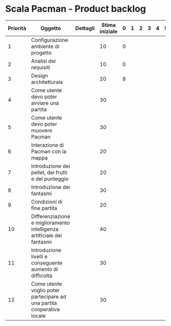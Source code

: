 # Scala Pacman - Product backlog
| Priorità | Oggetto | Dettagli | Stima iniziale | 0 | 1 | 2 | 3 | 4 | 5 | 6 |
| --- | --- | --- | --- | --- | --- | --- | --- | --- | --- | --- |
| 1 | Configurazione ambiente di progetto | | 10 |0|||||||
| 2 | Analisi dei requisiti | | 10 |0|||||||
| 3 | Design architetturale | | 20 |8|||||||
| 4 | Come utente devo poter avviare una partita | | 30 ||||||||
| 5 | Come utente devo poter muovere Pacman | | 30 ||||||||
| 6 | Interazione di Pacman con la mappa | | 20 ||||||||
| 7 | Introduzione dei pellet, dei frutti e del punteggio | | 20 ||||||||
| 8 | Introduzione dei fantasmi | | 30 ||||||||
| 9 | Condizioni di fine partita | | 20 ||||||||
| 10 | Differenziazione e miglioramento intelligenza artificiale dei fantasmi | | 40 ||||||||
| 11 | Introduzione livelli e conseguente aumento di difficoltà | | 30 ||||||||
| 12 | Come utente voglio poter partecipare ad una partita cooperativa locale | | 30 ||||||||
